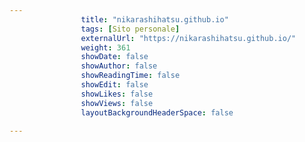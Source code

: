 ```yaml
---
                title: "nikarashihatsu.github.io"
                tags: [Sito personale]
                externalUrl: "https://nikarashihatsu.github.io/"
                weight: 361
                showDate: false
                showAuthor: false
                showReadingTime: false
                showEdit: false
                showLikes: false
                showViews: false
                layoutBackgroundHeaderSpace: false
                
---
```


